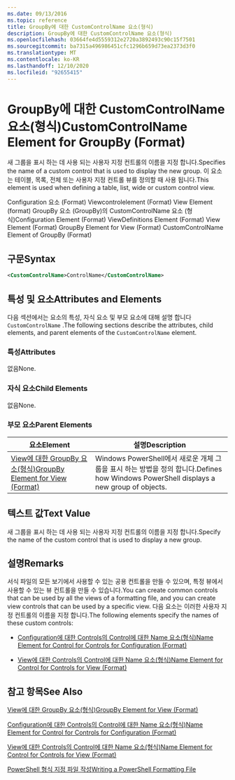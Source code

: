 ```yaml
---
ms.date: 09/13/2016
ms.topic: reference
title: GroupBy에 대한 CustomControlName 요소(형식)
description: GroupBy에 대한 CustomControlName 요소(형식)
ms.openlocfilehash: 03664fe4d5559312e2720a3892493c90c15f7501
ms.sourcegitcommit: ba7315a496986451cfc1296b659d73ea2373d3f0
ms.translationtype: MT
ms.contentlocale: ko-KR
ms.lasthandoff: 12/10/2020
ms.locfileid: "92655415"
---
```

# <a name="customcontrolname-element-for-groupby-format"></a><span data-ttu-id="fc476-103">GroupBy에 대한 CustomControlName 요소(형식)</span><span class="sxs-lookup"><span data-stu-id="fc476-103">CustomControlName Element for GroupBy (Format)</span></span>

<span data-ttu-id="fc476-104">새 그룹을 표시 하는 데 사용 되는 사용자 지정 컨트롤의 이름을 지정 합니다.</span><span class="sxs-lookup"><span data-stu-id="fc476-104">Specifies the name of a custom control that is used to display the new group.</span></span> <span data-ttu-id="fc476-105">이 요소는 테이블, 목록, 전체 또는 사용자 지정 컨트롤 뷰를 정의할 때 사용 됩니다.</span><span class="sxs-lookup"><span data-stu-id="fc476-105">This element is used when defining a table, list, wide or custom control view.</span></span>

<span data-ttu-id="fc476-106">Configuration 요소 (Format) Viewcontrolelement (Format) View Element (format) GroupBy 요소 (GroupBy)의 CustomControlName 요소 (형식)</span><span class="sxs-lookup"><span data-stu-id="fc476-106">Configuration Element (Format) ViewDefinitions Element (Format) View Element (Format) GroupBy Element for View (Format) CustomControlName Element of GroupBy (Format)</span></span>

## <a name="syntax"></a><span data-ttu-id="fc476-107">구문</span><span class="sxs-lookup"><span data-stu-id="fc476-107">Syntax</span></span>

```xml
<CustomControlName>ControlName</CustomControlName>
```

## <a name="attributes-and-elements"></a><span data-ttu-id="fc476-108">특성 및 요소</span><span class="sxs-lookup"><span data-stu-id="fc476-108">Attributes and Elements</span></span>

<span data-ttu-id="fc476-109">다음 섹션에서는 요소의 특성, 자식 요소 및 부모 요소에 대해 설명 합니다 `CustomControlName` .</span><span class="sxs-lookup"><span data-stu-id="fc476-109">The following sections describe the attributes, child elements, and parent elements of the `CustomControlName` element.</span></span>

### <a name="attributes"></a><span data-ttu-id="fc476-110">특성</span><span class="sxs-lookup"><span data-stu-id="fc476-110">Attributes</span></span>

<span data-ttu-id="fc476-111">없음</span><span class="sxs-lookup"><span data-stu-id="fc476-111">None.</span></span>

### <a name="child-elements"></a><span data-ttu-id="fc476-112">자식 요소</span><span class="sxs-lookup"><span data-stu-id="fc476-112">Child Elements</span></span>

<span data-ttu-id="fc476-113">없음</span><span class="sxs-lookup"><span data-stu-id="fc476-113">None.</span></span>

### <a name="parent-elements"></a><span data-ttu-id="fc476-114">부모 요소</span><span class="sxs-lookup"><span data-stu-id="fc476-114">Parent Elements</span></span>

|<span data-ttu-id="fc476-115">요소</span><span class="sxs-lookup"><span data-stu-id="fc476-115">Element</span></span>|<span data-ttu-id="fc476-116">설명</span><span class="sxs-lookup"><span data-stu-id="fc476-116">Description</span></span>|
|-------------|-----------------|
|[<span data-ttu-id="fc476-117">View에 대한 GroupBy 요소(형식)</span><span class="sxs-lookup"><span data-stu-id="fc476-117">GroupBy Element for View (Format)</span></span>](./groupby-element-for-view-format.md)|<span data-ttu-id="fc476-118">Windows PowerShell에서 새로운 개체 그룹을 표시 하는 방법을 정의 합니다.</span><span class="sxs-lookup"><span data-stu-id="fc476-118">Defines how Windows PowerShell displays a new group of objects.</span></span>|

## <a name="text-value"></a><span data-ttu-id="fc476-119">텍스트 값</span><span class="sxs-lookup"><span data-stu-id="fc476-119">Text Value</span></span>

<span data-ttu-id="fc476-120">새 그룹을 표시 하는 데 사용 되는 사용자 지정 컨트롤의 이름을 지정 합니다.</span><span class="sxs-lookup"><span data-stu-id="fc476-120">Specify the name of the custom control that is used to display a new group.</span></span>

## <a name="remarks"></a><span data-ttu-id="fc476-121">설명</span><span class="sxs-lookup"><span data-stu-id="fc476-121">Remarks</span></span>

<span data-ttu-id="fc476-122">서식 파일의 모든 보기에서 사용할 수 있는 공용 컨트롤을 만들 수 있으며, 특정 뷰에서 사용할 수 있는 뷰 컨트롤을 만들 수 있습니다.</span><span class="sxs-lookup"><span data-stu-id="fc476-122">You can create common controls that can be used by all the views of a formatting file, and you can create view controls that can be used by a specific view.</span></span> <span data-ttu-id="fc476-123">다음 요소는 이러한 사용자 지정 컨트롤의 이름을 지정 합니다.</span><span class="sxs-lookup"><span data-stu-id="fc476-123">The following elements specify the names of these custom controls:</span></span>

- [<span data-ttu-id="fc476-124">Configuration에 대한 Controls의 Control에 대한 Name 요소(형식)</span><span class="sxs-lookup"><span data-stu-id="fc476-124">Name Element for Control for Controls for Configuration (Format)</span></span>](./name-element-for-control-for-controls-for-configuration-format.md)

- [<span data-ttu-id="fc476-125">View에 대한 Controls의 Control에 대한 Name 요소(형식)</span><span class="sxs-lookup"><span data-stu-id="fc476-125">Name Element for Control for Controls for View (Format)</span></span>](./name-element-for-control-for-controls-for-view-format.md)

## <a name="see-also"></a><span data-ttu-id="fc476-126">참고 항목</span><span class="sxs-lookup"><span data-stu-id="fc476-126">See Also</span></span>

[<span data-ttu-id="fc476-127">View에 대한 GroupBy 요소(형식)</span><span class="sxs-lookup"><span data-stu-id="fc476-127">GroupBy Element for View (Format)</span></span>](./groupby-element-for-view-format.md)

[<span data-ttu-id="fc476-128">Configuration에 대한 Controls의 Control에 대한 Name 요소(형식)</span><span class="sxs-lookup"><span data-stu-id="fc476-128">Name Element for Control for Controls for Configuration (Format)</span></span>](./name-element-for-control-for-controls-for-configuration-format.md)

[<span data-ttu-id="fc476-129">View에 대한 Controls의 Control에 대한 Name 요소(형식)</span><span class="sxs-lookup"><span data-stu-id="fc476-129">Name Element for Control for Controls for View (Format)</span></span>](./name-element-for-control-for-controls-for-view-format.md)

[<span data-ttu-id="fc476-130">PowerShell 형식 지정 파일 작성</span><span class="sxs-lookup"><span data-stu-id="fc476-130">Writing a PowerShell Formatting File</span></span>](./writing-a-powershell-formatting-file.md)
